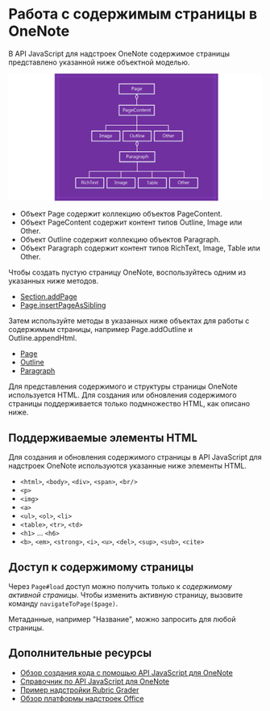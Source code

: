 # Работа с содержимым страницы в OneNote 

В API JavaScript для надстроек OneNote содержимое страницы представлено указанной ниже объектной моделью.

  ![Схема объектной модели страницы OneNote](../../images/OneNoteOM-page.png)

- Объект Page содержит коллекцию объектов PageContent.
- Объект PageContent содержит контент типов Outline, Image или Other.
- Объект Outline содержит коллекцию объектов Paragraph.
- Объект Paragraph содержит контент типов RichText, Image, Table или Other.

Чтобы создать пустую страницу OneNote, воспользуйтесь одним из указанных ниже методов.

- [Section.addPage](../../reference/onenote/section.md#addpagetitle-string)
- [Page.insertPageAsSibling](../../reference/onenote/page.md#insertpageassiblinglocation-string-title-string)

Затем используйте методы в указанных ниже объектах для работы с содержимым страницы, например Page.addOutline и Outline.appendHtml. 

- [Page](../../reference/onenote/page.md)
- [Outline](../../reference/onenote/outline.md)
- [Paragraph](../../reference/onenote/paragraph.md)

Для представления содержимого и структуры страницы OneNote используется HTML. Для создания или обновления содержимого страницы поддерживается только подмножество HTML, как описано ниже.

## Поддерживаемые элементы HTML

Для создания и обновления содержимого страницы в API JavaScript для надстроек OneNote используются указанные ниже элементы HTML.

- `<html>`, `<body>`, `<div>`, `<span>`, `<br/>` 
- `<p>`
- `<img>`
- `<a>`
- `<ul>`, `<ol>`, `<li>` 
- `<table>`, `<tr>`, `<td>`
- `<h1>` ... `<h6>`
- `<b>`, `<em>`, `<strong>`, `<i>`, `<u>`, `<del>`, `<sup>`, `<sub>`, `<cite>`

## Доступ к содержимому страницы

Через `Page#load` доступ можно получить только к *содержимому активной страницы*. Чтобы изменить активную страницу, вызовите команду `navigateToPage($page)`.

Метаданные, например "Название", можно запросить для любой страницы.

## Дополнительные ресурсы

- [Обзор создания кода с помощью API JavaScript для OneNote](onenote-add-ins-programming-overview.md)
- [Справочник по API JavaScript для OneNote](../../reference/onenote/onenote-add-ins-javascript-reference.md)
- [Пример надстройки Rubric Grader](https://github.com/OfficeDev/OneNote-Add-in-Rubric-Grader-Preview)
- [Обзор платформы надстроек Office](https://dev.office.com/docs/add-ins/overview/office-add-ins)
